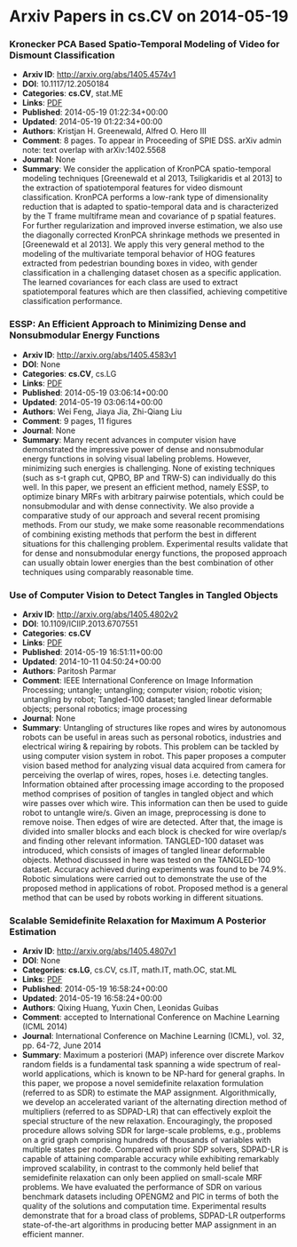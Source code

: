 # Arxiv Papers in cs.CV on 2014-05-19
### Kronecker PCA Based Spatio-Temporal Modeling of Video for Dismount Classification
- **Arxiv ID**: http://arxiv.org/abs/1405.4574v1
- **DOI**: 10.1117/12.2050184
- **Categories**: **cs.CV**, stat.ME
- **Links**: [PDF](http://arxiv.org/pdf/1405.4574v1)
- **Published**: 2014-05-19 01:22:34+00:00
- **Updated**: 2014-05-19 01:22:34+00:00
- **Authors**: Kristjan H. Greenewald, Alfred O. Hero III
- **Comment**: 8 pages. To appear in Proceeding of SPIE DSS. arXiv admin note: text
  overlap with arXiv:1402.5568
- **Journal**: None
- **Summary**: We consider the application of KronPCA spatio-temporal modeling techniques [Greenewald et al 2013, Tsiligkaridis et al 2013] to the extraction of spatiotemporal features for video dismount classification. KronPCA performs a low-rank type of dimensionality reduction that is adapted to spatio-temporal data and is characterized by the T frame multiframe mean and covariance of p spatial features. For further regularization and improved inverse estimation, we also use the diagonally corrected KronPCA shrinkage methods we presented in [Greenewald et al 2013]. We apply this very general method to the modeling of the multivariate temporal behavior of HOG features extracted from pedestrian bounding boxes in video, with gender classification in a challenging dataset chosen as a specific application. The learned covariances for each class are used to extract spatiotemporal features which are then classified, achieving competitive classification performance.



### ESSP: An Efficient Approach to Minimizing Dense and Nonsubmodular Energy Functions
- **Arxiv ID**: http://arxiv.org/abs/1405.4583v1
- **DOI**: None
- **Categories**: **cs.CV**, cs.LG
- **Links**: [PDF](http://arxiv.org/pdf/1405.4583v1)
- **Published**: 2014-05-19 03:06:14+00:00
- **Updated**: 2014-05-19 03:06:14+00:00
- **Authors**: Wei Feng, Jiaya Jia, Zhi-Qiang Liu
- **Comment**: 9 pages, 11 figures
- **Journal**: None
- **Summary**: Many recent advances in computer vision have demonstrated the impressive power of dense and nonsubmodular energy functions in solving visual labeling problems. However, minimizing such energies is challenging. None of existing techniques (such as s-t graph cut, QPBO, BP and TRW-S) can individually do this well. In this paper, we present an efficient method, namely ESSP, to optimize binary MRFs with arbitrary pairwise potentials, which could be nonsubmodular and with dense connectivity. We also provide a comparative study of our approach and several recent promising methods. From our study, we make some reasonable recommendations of combining existing methods that perform the best in different situations for this challenging problem. Experimental results validate that for dense and nonsubmodular energy functions, the proposed approach can usually obtain lower energies than the best combination of other techniques using comparably reasonable time.



### Use of Computer Vision to Detect Tangles in Tangled Objects
- **Arxiv ID**: http://arxiv.org/abs/1405.4802v2
- **DOI**: 10.1109/ICIIP.2013.6707551
- **Categories**: **cs.CV**
- **Links**: [PDF](http://arxiv.org/pdf/1405.4802v2)
- **Published**: 2014-05-19 16:51:11+00:00
- **Updated**: 2014-10-11 04:50:24+00:00
- **Authors**: Paritosh Parmar
- **Comment**: IEEE International Conference on Image Information Processing;
  untangle; untangling; computer vision; robotic vision; untangling by robot;
  Tangled-100 dataset; tangled linear deformable objects; personal robotics;
  image processing
- **Journal**: None
- **Summary**: Untangling of structures like ropes and wires by autonomous robots can be useful in areas such as personal robotics, industries and electrical wiring & repairing by robots. This problem can be tackled by using computer vision system in robot. This paper proposes a computer vision based method for analyzing visual data acquired from camera for perceiving the overlap of wires, ropes, hoses i.e. detecting tangles. Information obtained after processing image according to the proposed method comprises of position of tangles in tangled object and which wire passes over which wire. This information can then be used to guide robot to untangle wire/s. Given an image, preprocessing is done to remove noise. Then edges of wire are detected. After that, the image is divided into smaller blocks and each block is checked for wire overlap/s and finding other relevant information. TANGLED-100 dataset was introduced, which consists of images of tangled linear deformable objects. Method discussed in here was tested on the TANGLED-100 dataset. Accuracy achieved during experiments was found to be 74.9%. Robotic simulations were carried out to demonstrate the use of the proposed method in applications of robot. Proposed method is a general method that can be used by robots working in different situations.



### Scalable Semidefinite Relaxation for Maximum A Posterior Estimation
- **Arxiv ID**: http://arxiv.org/abs/1405.4807v1
- **DOI**: None
- **Categories**: **cs.LG**, cs.CV, cs.IT, math.IT, math.OC, stat.ML
- **Links**: [PDF](http://arxiv.org/pdf/1405.4807v1)
- **Published**: 2014-05-19 16:58:24+00:00
- **Updated**: 2014-05-19 16:58:24+00:00
- **Authors**: Qixing Huang, Yuxin Chen, Leonidas Guibas
- **Comment**: accepted to International Conference on Machine Learning (ICML 2014)
- **Journal**: International Conference on Machine Learning (ICML), vol. 32, pp.
  64-72, June 2014
- **Summary**: Maximum a posteriori (MAP) inference over discrete Markov random fields is a fundamental task spanning a wide spectrum of real-world applications, which is known to be NP-hard for general graphs. In this paper, we propose a novel semidefinite relaxation formulation (referred to as SDR) to estimate the MAP assignment. Algorithmically, we develop an accelerated variant of the alternating direction method of multipliers (referred to as SDPAD-LR) that can effectively exploit the special structure of the new relaxation. Encouragingly, the proposed procedure allows solving SDR for large-scale problems, e.g., problems on a grid graph comprising hundreds of thousands of variables with multiple states per node. Compared with prior SDP solvers, SDPAD-LR is capable of attaining comparable accuracy while exhibiting remarkably improved scalability, in contrast to the commonly held belief that semidefinite relaxation can only been applied on small-scale MRF problems. We have evaluated the performance of SDR on various benchmark datasets including OPENGM2 and PIC in terms of both the quality of the solutions and computation time. Experimental results demonstrate that for a broad class of problems, SDPAD-LR outperforms state-of-the-art algorithms in producing better MAP assignment in an efficient manner.



